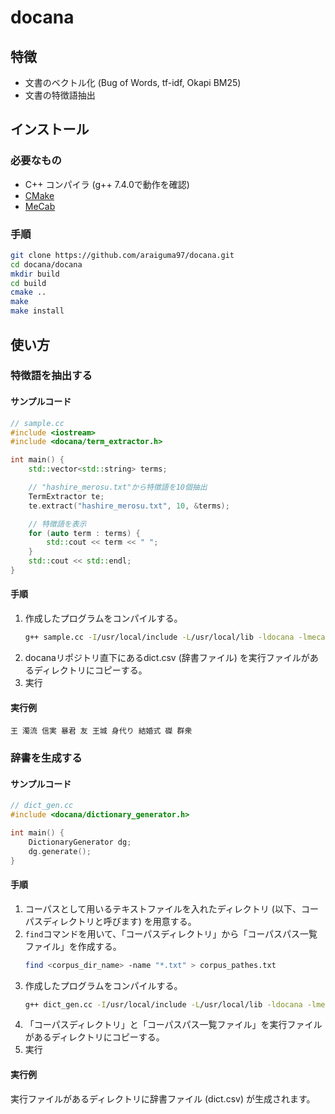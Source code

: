 # docana

## 特徴

* 文書のベクトル化 (Bug of Words, tf-idf, Okapi BM25)
* 文書の特徴語抽出

## インストール

### 必要なもの
* C++ コンパイラ (g++ 7.4.0で動作を確認)
* [CMake](https://cmake.org/)
* [MeCab](https://taku910.github.io/mecab/)

### 手順
```sh
git clone https://github.com/araiguma97/docana.git
cd docana/docana
mkdir build
cd build
cmake ..
make
make install
```

## 使い方

### 特徴語を抽出する

#### サンプルコード
```C++
// sample.cc
#include <iostream>
#include <docana/term_extractor.h>

int main() {
    std::vector<std::string> terms;

    // "hashire_merosu.txt"から特徴語を10個抽出
    TermExtractor te; 
    te.extract("hashire_merosu.txt", 10, &terms);

    // 特徴語を表示
    for (auto term : terms) {
        std::cout << term << " ";
    }
    std::cout << std::endl;
}
```

#### 手順
1. 作成したプログラムをコンパイルする。
    ```sh
    g++ sample.cc -I/usr/local/include -L/usr/local/lib -ldocana -lmecab
    ```
1. docanaリポジトリ直下にあるdict.csv (辞書ファイル) を実行ファイルがあるディレクトリにコピーする。
1. 実行

#### 実行例
```
王 濁流 信実 暴君 友 王城 身代り 結婚式 磔 群衆
```

### 辞書を生成する

#### サンプルコード

```C++
// dict_gen.cc
#include <docana/dictionary_generator.h>

int main() {
    DictionaryGenerator dg;
    dg.generate();
}
```

#### 手順

1. コーパスとして用いるテキストファイルを入れたディレクトリ (以下、コーパスディレクトリと呼びます) を用意する。
1. `find`コマンドを用いて、「コーパスディレクトリ」から「コーパスパス一覧ファイル」を作成する。
    ```sh
    find <corpus_dir_name> -name "*.txt" > corpus_pathes.txt
    ```
1. 作成したプログラムをコンパイルする。
    ```sh
    g++ dict_gen.cc -I/usr/local/include -L/usr/local/lib -ldocana -lmecab
    ```
1. 「コーパスディレクトリ」と「コーパスパス一覧ファイル」を実行ファイルがあるディレクトリにコピーする。
1. 実行

#### 実行例
実行ファイルがあるディレクトリに辞書ファイル (dict.csv) が生成されます。
